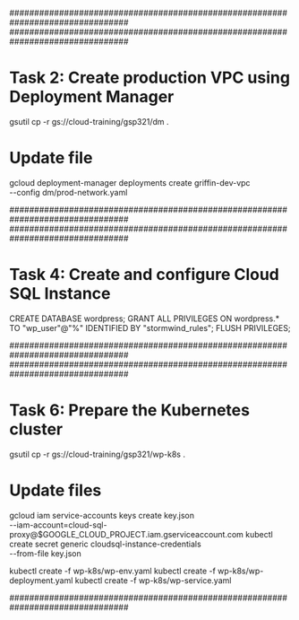 ################################################################################
################################################################################
# Task 2: Create production VPC using Deployment Manager

gsutil cp -r gs://cloud-training/gsp321/dm .

# Update file

gcloud deployment-manager deployments create griffin-dev-vpc \
    --config dm/prod-network.yaml

################################################################################
################################################################################
# Task 4: Create and configure Cloud SQL Instance

CREATE DATABASE wordpress;
GRANT ALL PRIVILEGES ON wordpress.* TO "wp_user"@"%" IDENTIFIED BY "stormwind_rules";
FLUSH PRIVILEGES;

################################################################################
################################################################################
# Task 6: Prepare the Kubernetes cluster

gsutil cp -r gs://cloud-training/gsp321/wp-k8s .

# Update files

gcloud iam service-accounts keys create key.json \
    --iam-account=cloud-sql-proxy@$GOOGLE_CLOUD_PROJECT.iam.gserviceaccount.com
kubectl create secret generic cloudsql-instance-credentials \
    --from-file key.json

kubectl create -f wp-k8s/wp-env.yaml
kubectl create -f wp-k8s/wp-deployment.yaml
kubectl create -f wp-k8s/wp-service.yaml

################################################################################